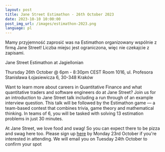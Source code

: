 ```yaml
---
layout:	post
title: Jane Street Estimathon - 26th October 2023
date: 2023-10-10 10:00:00
post_img_url: /images/estimathon-2023.png
language: pl
---
```

Mamy przyjemność zaprosić was na Estimathon organizowany wspólnie z firmą Jane Street! Liczba miejsc jest ograniczona, więc nie czekajcie z zapisami. 

Jane Street Estimathon at Jagiellonian

Thursday 26th October @ 6pm - 8:30pm CEST
Room 1016, ul. Profesora Stanisława Łojasiewicza 6, 30-348 Kraków

Want to learn more about careers in Quantitative Finance and what quantitative traders and software engineers do at Jane Street? Join us for an introduction to Jane Street talk including a run through of an example interview question. 
This talk will be followed by the Estimathon game — a team-based contest that combines trivia, game theory and mathematical thinking. In teams of 6, you will be tasked with solving 13 estimation problems in just 30 minutes. 

At Jane Street, we love food and swag! So you can expect there to be pizza and swag here too.
Please sign up [here](https://docs.google.com/forms/d/e/1FAIpQLSfQVoNN5t6agHC2rjUcSE9C0VTmo7jn3JwvTh2VBbZ65pTy3Q/closedform) by Monday 23rd October if you're interested in attending. We will email you on Tuesday 24th October to confirm your spot
